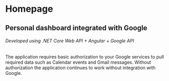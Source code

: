 # Homepage
## Personal dashboard integrated with Google
###### Developed using .NET Core Web API + Angular + Google API
The application requires basic authorization to your Google services to pull required data such as Calendar events and Gmail messages. Without authorization the application continues to work without integration with Google.
